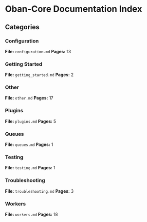 # Oban-Core Documentation Index

## Categories

### Configuration
**File:** `configuration.md`
**Pages:** 13

### Getting Started
**File:** `getting_started.md`
**Pages:** 2

### Other
**File:** `other.md`
**Pages:** 17

### Plugins
**File:** `plugins.md`
**Pages:** 5

### Queues
**File:** `queues.md`
**Pages:** 1

### Testing
**File:** `testing.md`
**Pages:** 1

### Troubleshooting
**File:** `troubleshooting.md`
**Pages:** 3

### Workers
**File:** `workers.md`
**Pages:** 18
